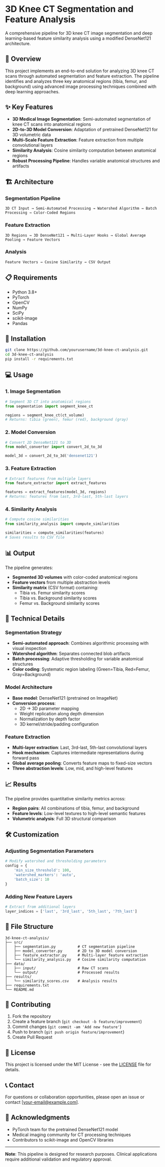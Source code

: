 # 3D Knee CT Segmentation and Feature Analysis

A comprehensive pipeline for 3D knee CT image segmentation and deep learning-based feature similarity analysis using a modified DenseNet121 architecture.

## 🔬 Overview

This project implements an end-to-end solution for analyzing 3D knee CT scans through automated segmentation and feature extraction. The pipeline identifies and analyzes three key anatomical regions (tibia, femur, and background) using advanced image processing techniques combined with deep learning approaches.

## ✨ Key Features

- **3D Medical Image Segmentation**: Semi-automated segmentation of knee CT scans into anatomical regions
- **2D-to-3D Model Conversion**: Adaptation of pretrained DenseNet121 for 3D volumetric data
- **Multi-Scale Feature Extraction**: Feature extraction from multiple convolutional layers
- **Similarity Analysis**: Cosine similarity computation between anatomical regions
- **Robust Processing Pipeline**: Handles variable anatomical structures and artifacts

## 🏗️ Architecture

### Segmentation Pipeline
```
3D CT Input → Semi-Automated Processing → Watershed Algorithm → Batch Processing → Color-Coded Regions
```

### Feature Extraction
```
3D Regions → 3D DenseNet121 → Multi-Layer Hooks → Global Average Pooling → Feature Vectors
```

### Analysis
```
Feature Vectors → Cosine Similarity → CSV Output
```

## 📋 Requirements

- Python 3.8+
- PyTorch
- OpenCV
- NumPy
- SciPy
- scikit-image
- Pandas

## 🚀 Installation

```bash
git clone https://github.com/yourusername/3d-knee-ct-analysis.git
cd 3d-knee-ct-analysis
pip install -r requirements.txt
```

## 💻 Usage

### 1. Image Segmentation
```python
# Segment 3D CT into anatomical regions
from segmentation import segment_knee_ct

regions = segment_knee_ct(ct_volume)
# Returns: tibia (green), femur (red), background (gray)
```

### 2. Model Conversion
```python
# Convert 2D DenseNet121 to 3D
from model_converter import convert_2d_to_3d

model_3d = convert_2d_to_3d('densenet121')
```

### 3. Feature Extraction
```python
# Extract features from multiple layers
from feature_extractor import extract_features

features = extract_features(model_3d, regions)
# Returns: features from last, 3rd-last, 5th-last layers
```

### 4. Similarity Analysis
```python
# Compute cosine similarities
from similarity_analysis import compute_similarities

similarities = compute_similarities(features)
# Saves results to CSV file
```

## 📊 Output

The pipeline generates:
- **Segmented 3D volumes** with color-coded anatomical regions
- **Feature vectors** from multiple abstraction levels
- **Similarity matrix** (CSV format) containing:
  - Tibia vs. Femur similarity scores
  - Tibia vs. Background similarity scores  
  - Femur vs. Background similarity scores

## 🔧 Technical Details

### Segmentation Strategy
- **Semi-automated approach**: Combines algorithmic processing with visual inspection
- **Watershed algorithm**: Separates connected blob artifacts
- **Batch processing**: Adaptive thresholding for variable anatomical structures
- **Color coding**: Systematic region labeling (Green=Tibia, Red=Femur, Gray=Background)

### Model Architecture
- **Base model**: DenseNet121 (pretrained on ImageNet)
- **Conversion process**: 
  - 2D → 3D parameter mapping
  - Weight replication along depth dimension
  - Normalization by depth factor
  - 3D kernel/stride/padding configuration

### Feature Extraction
- **Multi-layer extraction**: Last, 3rd-last, 5th-last convolutional layers
- **Hook mechanism**: Captures intermediate representations during forward pass
- **Global average pooling**: Converts feature maps to fixed-size vectors
- **Three abstraction levels**: Low, mid, and high-level features

## 📈 Results

The pipeline provides quantitative similarity metrics across:
- **Region pairs**: All combinations of tibia, femur, and background
- **Feature levels**: Low-level textures to high-level semantic features
- **Volumetric analysis**: Full 3D structural comparison

## 🛠️ Customization

### Adjusting Segmentation Parameters
```python
# Modify watershed and thresholding parameters
config = {
    'min_size_threshold': 100,
    'watershed_markers': 'auto',
    'batch_size': 10
}
```

### Adding New Feature Layers
```python
# Extract from additional layers
layer_indices = ['last', '3rd_last', '5th_last', '7th_last']
```

## 📝 File Structure

```
3d-knee-ct-analysis/
├── src/
│   ├── segmentation.py          # CT segmentation pipeline
│   ├── model_converter.py       # 2D to 3D model conversion
│   ├── feature_extractor.py     # Multi-layer feature extraction
│   └── similarity_analysis.py   # Cosine similarity computation
├── data/
│   ├── input/                   # Raw CT scans
│   └── output/                  # Processed results
├── results/
│   └── similarity_scores.csv    # Analysis results
├── requirements.txt
└── README.md
```

## 🤝 Contributing

1. Fork the repository
2. Create a feature branch (`git checkout -b feature/improvement`)
3. Commit changes (`git commit -am 'Add new feature'`)
4. Push to branch (`git push origin feature/improvement`)
5. Create Pull Request

## 📄 License

This project is licensed under the MIT License - see the [LICENSE](LICENSE) file for details.

## 📞 Contact

For questions or collaboration opportunities, please open an issue or contact [your-email@example.com].

## 🙏 Acknowledgments

- PyTorch team for the pretrained DenseNet121 model
- Medical imaging community for CT processing techniques
- Contributors to scikit-image and OpenCV libraries

---

**Note**: This pipeline is designed for research purposes. Clinical applications require additional validation and regulatory approval.